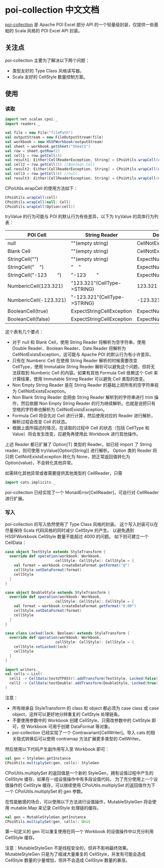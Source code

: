 # poi-collection 中文文档

[poi-collection](https://github.com/scalax/poi-collection) 是 Apache POI
Excel 部分 API 的一个轻量级封装，仅提供一些基础的 Scala 风格的 POI Excel API 封装。

## 关注点

poi-collection 主要为了解决以下两个问题：
* 类型友好的 Type Class 风格读写器。
* Scala 友好的 CellStyle 数量控制方案。

## 使用

### 读取

```scala
import net.scalax.cpoi._
import readers._

val file = new File("filePath")
val outputStream = new FileOutputStream(file)
val workbook = new HSSFWorkbook(outputStream)
val sheet = workbook.getSheet("Sheet1")
val row = sheet.getRow(2)
val cell1 = row.getCell(4)
val result1: Either[CellReaderException, String] = CPoiUtils.wrapCell(cell1).tryValue[String] //Right("Test")
val cell2 = row.getCell(5) //Boolean Cell
val result2: Either[CellReaderException, String] = CPoiUtils.wrapCell(cell2).tryValue[String] //Left(ExpectStringCellException)
val cell3 = row.getCell(6) //null
val result3: Either[CellReaderException, String] = CPoiUtils.wrapCell(cell3).tryValue[Option[Double]] //Right(None)
```

CPoiUtils.wrapCell 的使用方法如下：
```scala
CPoiUtils.wrapCell(cell)
CPoiUtils.wrapCell(null: Cell)
CPoiUtils.wrapCell(Option(cell))
```

tryValue 的行为可能与 POI 的默认行为有些差异，以下为 tryValue 的具体行为列表：

| POI Cell | String Reader | Double Reader | Boolean Reader | Date Reader | Immutable String Reader | Non Empty String Reader | Non Blank String Reader |
|-------|-------|-------|-------|-------|-------|-------|-------|
| null | ""(empty string) | CellNotExistsException | CellNotExistsException | CellNotExistsException | ""(empty string) | CellNotExistsException | CellNotExistsException |
| Blank Cell | ""(empty string) | CellNotExistsException | CellNotExistsException | CellNotExistsException | ""(empty string) | CellNotExistsException | CellNotExistsException |
| StringCell("") | ""(empty string) | ExpectNumericCellException | ExpectBooleanCellException | ExpectDateException | ""(empty string) | CellNotExistsException | CellNotExistsException |
| StringCell("&nbsp;&nbsp;&nbsp;&nbsp;") | "&nbsp;&nbsp;&nbsp;&nbsp;" | ExpectNumericCellException | ExpectBooleanCellException | ExpectDateException | "&nbsp;&nbsp;&nbsp;&nbsp;" | "&nbsp;&nbsp;&nbsp;&nbsp;" | CellNotExistsException |
| StringCell("-123&nbsp;&nbsp;&nbsp;&nbsp;&nbsp;&nbsp;&nbsp;&nbsp;") | "-123&nbsp;&nbsp;&nbsp;&nbsp;&nbsp;&nbsp;&nbsp;&nbsp;" | ExpectNumericCellException | ExpectBooleanCellException | ExpectDateException | "-123&nbsp;&nbsp;&nbsp;&nbsp;&nbsp;&nbsp;&nbsp;&nbsp;" | "-123&nbsp;&nbsp;&nbsp;&nbsp;&nbsp;&nbsp;&nbsp;&nbsp;" | "-123" |
| NumbericCell(123.321) | "123.321"(CellType->STRING) | 123.321 | ExpectBooleanCellException | Date(-2198535808600L) | ExpectStringCellException | "123.321"(CellType->STRING) | "123.321"(CellType->STRING) |
| NumbericCell(-123.321) | "-123.321"(CellType->STRING) | -123.321 | ExpectBooleanCellException | ExpectDateException | ExpectStringCellException | "-123.321"(CellType->STRING) | "-123.321"(CellType->STRING) |
| BooleanCell(true) | ExpectStringCellException | ExpectNumericCellException | true | ExpectDateException | ExpectStringCellException | ExpectStringCellException | ExpectStringCellException |
| BooleanCell(false) | ExpectStringCellException | ExpectNumericCellException | false | ExpectDateException | ExpectStringCellException | ExpectStringCellException | ExpectStringCellException |

这个表有几个要点：
* 对于 null 和 Blank Cell，使用 String Reader 将解析为空字符串，使用 Double Reader、Boolean Reader、Date Reader
将解析为 CellNotExistsException，这可能与 Apache POI 的默认行为有小许差异。
* 只有在 Numberic Cell 在使用 String Reader 解析的时候需要改变 CellType，使用 Immutable String Reader 解析可以避免这个问题，但将无法获取到
Numberic Cell 的内容。如果有其他 Formula Cell 依赖这个 Cell 来计算结果，使用 Immutable String Reader 可以避免 Cell 类型的改变。
* Non Empty String Reader 是在 String Reader 的基础上把所有的空字符串视为 CellNotExistsException。
* Non Blank String Reader 会把由 String Reader 解析到的字符串进行 trim 操作，然后依据 Non Empty String Reader 的行为继续解析。也就是说把只有空格的字符串也解析为 CellNotExistsException。
* Formula Cell 将会先对 Cell 进行计算，然后使用对应的 Reader 进行解析，解析过程会改变 Cell 的状态。
* 根据上面所描述的情况，在读取的过程中 Cell 的状态（包括 CellType 和 Value）将会发生改变，应避免再使用此 Workbook 进行其他操作。

上述 Reader 都已扩展了 Option[T] 类型的 Reader。如已经 import 了 String reader，则可使用 tryValue[Option[String]] 进行解析。
Option 类的 Reader 将只把 CellNotExistsException 转化为 None，把正常返回值转化为 Option(value)，不会转化其他异常。

如需转化其他异常或者需要提供其他类型的 CellReader，只需
```scala
import cats.implicits._
```
poi-collection 已经实现了一个 MonadError[CellReader]，可自行对 CellReader 进行扩展。

### 写入

poi-collection 的写入依然使用了 Type Class 风格的封装。
这个写入封装可以在尽量保持 Scala 代码风格的同时减少 CellStyle 的产生。
以避免遇到 HSSFWorkbook CellStyle 数量不能超过 4000 的问题。
如下则可建立一个 CellData：
```scala
case object TextStyle extends StyleTransform {
  override def operation(workbook: Workbook,
                       cellStyle: CellStyle): CellStyle = {
    val format = workbook.createDataFormat.getFormat("@")
    cellStyle.setDataFormat(format)
    cellStyle
  }
}

case object DoubleStyle extends StyleTransform {
  override def operation(workbook: Workbook,
                       cellStyle: CellStyle): CellStyle = {
    val format = workbook.createDataFormat.getFormat("0.00")
    cellStyle.setDataFormat(format)
    cellStyle
  }
}

case class Locked(lock: Boolean) extends StyleTransform {
  override def operation(workbook: Workbook,
                       cellStyle: CellStyle): CellStyle = {
    cellStyle.setLocked(lock)
    cellStyle
  }
}
  
import writers._
val cells = List(
  cell1 -> CellData(testUTF8Str).addTransform(TextStyle, Locked(false)),
  cell2 -> CellData(testDouble).addTransform(DoubleStyle, Locked(true))
)
```
注意：
* 所有继承自 StyleTransform 的 class 和 object 都必须为 case class 或 case object，这样可以更好地分辨重复的 CellStyle
处理链条。
* 不要使用参数中的 Workbook 创建 CellStyle，只需改参数中的 CellStyle 即可，但 Workbook 可用于创建 DataFormat 等对象。
* poi-collection 已经实现了一个 Contravariant[CellWriter]。导入 cats 的相关隐式转换后可以使用 contramap
方法扩展更多类型的 CellWriter。

然后使用以下代码产生副作用写入至 Workbook 即可：
```scala
val gen = StyleGen.getInstance
CPoiUtils.multiplySet(gen, cells): StyleGen
```
CPoiUtils.multiplySet 的返回值是一个新的 StyleGen，拥有设值过程中产生的 CellStyle 缓存，如果在一组设值操作中有多段设值代码，
为了充分使用上一个设值操作的 CellStyle 缓存，可以继续使用
CPoiUtils.multiplySet 的返回值作为下一个 CPoiUtils.multiplySet 的 gen 参数。

在性能敏感的场合，可以使用以下方法进行设值操作，MutableStyleGen 将会使用 mutable.Map 来记录 CellStyle 处理链的缓存。
```scala
val gen = MutableStyleGen.getInstance
CPoiUtils.multiplySet(gen, cells): Unit
```
第一句定义的 gen 可以重复使用在同一个 Workbook 的设值操作中以充分利用 CellStyle 缓存。

注意：MutableStyleGen 不是线程安全的，但并不影响最终效果。MutableStyleGen
只是为了缩减大量重复的 CellStyle，并发有可能会造成 CellStyle 数量的少量增加，但并不会造成 CellStyle 数量的暴涨。
